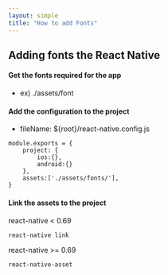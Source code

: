 ```yaml
---
layout: simple
title: "How to add Fonts"
---
```


## Adding fonts the React Native

#### Get the fonts required for the app

- ex) ./assets/font

#### Add the configuration to the project

- fileName: ${root}/react-native.config.js

```
module.exports = {
    project: {
        ios:{},
        android:{}
    },
    assets:['./assets/fonts/'],
}
```

#### Link the assets to the project

react-native < 0.69

```
react-native link
```

react-native >= 0.69

```
react-native-asset
```

